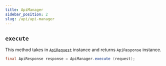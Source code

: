 ```yaml
---
title: ApiManager
sidebar_position: 2
slug: /api/api-manager
---
```


## `execute`

This method takes in [`ApiRequest`](/api/api/builders/api-request) instance and returns `ApiResponse` instance.

```java
final ApiResponse response = ApiManager.execute (request);
```

